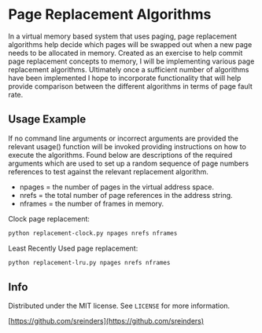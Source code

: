 # Page Replacement Algorithms

In a virtual memory based system that uses paging, page replacement algorithms help decide which pages will be swapped out when a new page needs to be allocated in memory. Created as an exercise to help commit page replacement concepts to memory, I will be implementing various page replacement algorithms. Ultimately once a sufficient number of algorithms have been implemented I hope to incorporate functionality that will help provide comparison between the different algorithms in terms of page fault rate.

## Usage Example


If no command line arguments or incorrect arguments are provided the relevant usage() function will be invoked providing instructions on how to execute the algorithms. Found below are descriptions of the required arguments which are used to set up a random sequence of page numbers references to test against the relevant replacement algorithm.

* npages = the number of pages in the virtual address space.
* nrefs  = the total number of page references in the address string.
* nframes = the number of frames in memory.

Clock page replacement:
```sh
python replacement-clock.py npages nrefs nframes
```

Least Recently Used page replacement:
```sh
python replacement-lru.py npages nrefs nframes
```

## Info

Distributed under the MIT license. See ``LICENSE`` for more information.

[https://github.com/sreinders](https://github.com/sreinders)
